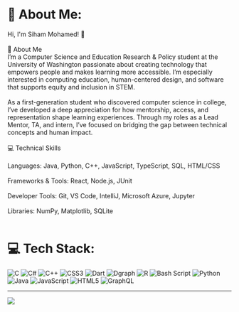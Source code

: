 # 💫 About Me:
Hi, I'm Siham Mohamed! 👋<br><br>🌟 About Me<br>I’m a Computer Science and Education Research & Policy student at the University of Washington passionate about creating technology that empowers people and makes learning more accessible. I’m especially interested in computing education, human-centered design, and software that supports equity and inclusion in STEM.<br><br>As a first-generation student who discovered computer science in college, I’ve developed a deep appreciation for how mentorship, access, and representation shape learning experiences. Through my roles as a Lead Mentor, TA, and intern, I’ve focused on bridging the gap between technical concepts and human impact.<br><br>💻 Technical Skills<br><br>Languages: Java, Python, C++, JavaScript, TypeScript, SQL, HTML/CSS<br><br>Frameworks & Tools: React, Node.js, JUnit<br><br>Developer Tools: Git, VS Code, IntelliJ, Microsoft Azure, Jupyter<br><br>Libraries: NumPy, Matplotlib, SQLite<br><br>


# 💻 Tech Stack:
![C](https://img.shields.io/badge/c-%2300599C.svg?style=for-the-badge&logo=c&logoColor=white) ![C#](https://img.shields.io/badge/c%23-%23239120.svg?style=for-the-badge&logo=csharp&logoColor=white) ![C++](https://img.shields.io/badge/c++-%2300599C.svg?style=for-the-badge&logo=c%2B%2B&logoColor=white) ![CSS3](https://img.shields.io/badge/css3-%231572B6.svg?style=for-the-badge&logo=css3&logoColor=white) ![Dart](https://img.shields.io/badge/dart-%230175C2.svg?style=for-the-badge&logo=dart&logoColor=white) ![Dgraph](https://img.shields.io/badge/dgraph-%23E50695.svg?style=for-the-badge&logo=dgraph&logoColor=white) ![R](https://img.shields.io/badge/r-%23276DC3.svg?style=for-the-badge&logo=r&logoColor=white) ![Bash Script](https://img.shields.io/badge/bash_script-%23121011.svg?style=for-the-badge&logo=gnu-bash&logoColor=white) ![Python](https://img.shields.io/badge/python-3670A0?style=for-the-badge&logo=python&logoColor=ffdd54) ![Java](https://img.shields.io/badge/java-%23ED8B00.svg?style=for-the-badge&logo=openjdk&logoColor=white) ![JavaScript](https://img.shields.io/badge/javascript-%23323330.svg?style=for-the-badge&logo=javascript&logoColor=%23F7DF1E) ![HTML5](https://img.shields.io/badge/html5-%23E34F26.svg?style=for-the-badge&logo=html5&logoColor=white) ![GraphQL](https://img.shields.io/badge/-GraphQL-E10098?style=for-the-badge&logo=graphql&logoColor=white)

---
[![](https://visitcount.itsvg.in/api?id=siham-01&icon=0&color=0)](https://visitcount.itsvg.in)

<!-- Proudly created with GPRM ( https://gprm.itsvg.in ) -->
